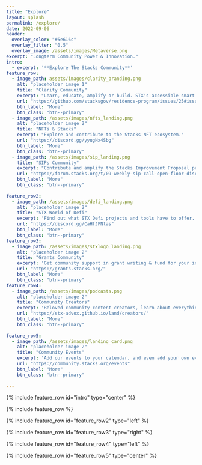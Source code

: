 ```yaml
---
title: "Explore"
layout: splash
permalink: /explore/
date: 2022-09-06
header:
  overlay_color: "#5e616c"
  overlay_filter: "0.5"
  overlay_image: /assets/images/Metaverse.png
excerpt: "Longterm Community Power & Innovation."
intro: 
  - excerpt: '**Explore The Stacks Community**'
feature_row:
  - image_path: assets/images/clarity_branding.png
    alt: "placeholder image 1"
    title: "Clarity Community"
    excerpt: "Learn, educate, amplify or build. STX's accessible smart contract language."
    url: "https://github.com/stacksgov/residence-program/issues/25#issuecomment-1072339878"
    btn_label: "More"
    btn_class: "btn--primary"
  - image_path: /assets/images/nfts_landing.png
    alt: "placeholder image 2"
    title: "NFTs & Stacks"
    excerpt: "Explore and contribute to the Stacks NFT ecosystem."
    url: "https://discord.gg/yyugHx4Sbg"
    btn_label: "More"
    btn_class: "btn--primary"
  - image_path: /assets/images/sip_landing.png
    title: "SIPs Community"
    excerpt: "Contribute and amplify the Stacks Improvement Proposal processes."
    url: "https://forum.stacks.org/t/09-weekly-sip-call-open-floor-discussion-sip-stacks-improvement-proposal/13610"
    btn_label: "More"
    btn_class: "btn--primary"
    
feature_row2:
  - image_path: /assets/images/defi_landing.png
    alt: "placeholder image 2"
    title: "STX World of Defi"
    excerpt: 'Find out what STX Defi projects and tools have to offer. Stacking, Farming, PoX Mining etc.'
    url: "https://discord.gg/CaHfJFNtas"
    btn_label: "More"
    btn_class: "btn--primary"
feature_row3:
  - image_path: /assets/images/stxlogo_landing.png
    alt: "placeholder image 2"
    title: "Grants Community"
    excerpt: 'Get community support in grant writing & fund for your innovative project.'
    url: "https://grants.stacks.org/"
    btn_label: "More"
    btn_class: "btn--primary"
feature_row4:
  - image_path: /assets/images/podcasts.png
    alt: "placeholder image 2"
    title: "Community Creators"
    excerpt: 'Beloved community content creators, learn about everything happening in Stacks.'
    url: "https://stx-advox.github.io/land/creators/"
    btn_label: "More"
    btn_class: "btn--primary"
    
feature_row5:
  - image_path: /assets/images/landing_card.png
    alt: "placeholder image 2"
    title: "Community Events"
    excerpt: 'Add our events to your calendar, and even add your own events to the Stacks community calendar.'
    url: "https://community.stacks.org/events"
    btn_label: "More"
    btn_class: "btn--primary"
 
---
```


{% include feature_row id="intro" type="center" %}

{% include feature_row %}

{% include feature_row id="feature_row2" type="left" %}

{% include feature_row id="feature_row3" type="right" %}

{% include feature_row id="feature_row4" type="left" %}

{% include feature_row id="feature_row5" type="center" %}
